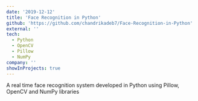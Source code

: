 ```yaml
---
date: '2019-12-12'
title: 'Face Recognition in Python'
github: 'https://github.com/chandrikadeb7/Face-Recognition-in-Python'
external: ''
tech:
  - Python
  - OpenCV
  - Pillow
  - NumPy
company: ''
showInProjects: true
---
```


A real time face recognition system developed in Python using Pillow, OpenCV and NumPy libraries
